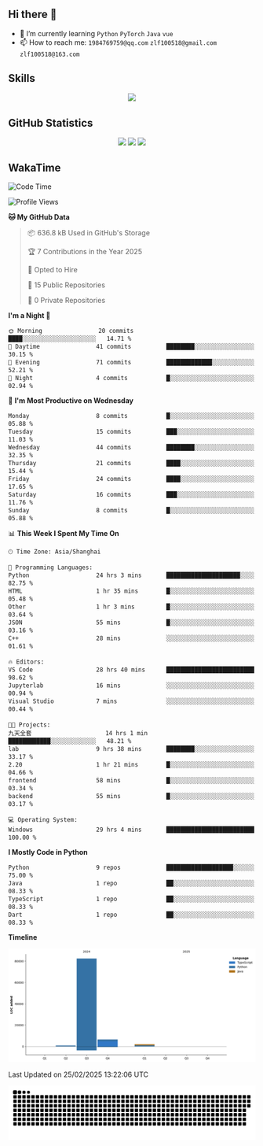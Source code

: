 ## Hi there 👋

- 🌱 I’m currently learning `Python` `PyTorch` `Java` `vue`
- 📫 How to reach me: `1984769759@qq.com` `zlf100518@gmail.com` `zlf100518@163.com`

## Skills
<div align="center"> <img src="https://skillicons.dev/icons?i=python,linux,git,github,html,css,js,ts" /> </div>

## GitHub Statistics

<div align="center">
  <img src="https://github-readme-stats.vercel.app/api?username=CloudSwordSage&show_icons=true&theme=tokyonight" />
  <img src="https://github-readme-stats.vercel.app/api/top-langs/?username=CloudSwordSage&show_icons=true&theme=tokyonight" />
  <img src="https://github-readme-activity-graph.vercel.app/graph?username=CloudSwordSage&theme=xcode" />
</div>

## WakaTime

<!--START_SECTION:waka-->
![Code Time](http://img.shields.io/badge/Code%20Time-443%20hrs%2010%20mins-blue)

![Profile Views](http://img.shields.io/badge/Profile%20Views-0-blue)

**🐱 My GitHub Data** 

> 📦 636.8 kB Used in GitHub's Storage 
 > 
> 🏆 7 Contributions in the Year 2025
 > 
> 💼 Opted to Hire
 > 
> 📜 15 Public Repositories 
 > 
> 🔑 0 Private Repositories 
 > 
**I'm a Night 🦉** 

```text
🌞 Morning                20 commits          ████░░░░░░░░░░░░░░░░░░░░░   14.71 % 
🌆 Daytime                41 commits          ████████░░░░░░░░░░░░░░░░░   30.15 % 
🌃 Evening                71 commits          █████████████░░░░░░░░░░░░   52.21 % 
🌙 Night                  4 commits           █░░░░░░░░░░░░░░░░░░░░░░░░   02.94 % 
```
📅 **I'm Most Productive on Wednesday** 

```text
Monday                   8 commits           █░░░░░░░░░░░░░░░░░░░░░░░░   05.88 % 
Tuesday                  15 commits          ███░░░░░░░░░░░░░░░░░░░░░░   11.03 % 
Wednesday                44 commits          ████████░░░░░░░░░░░░░░░░░   32.35 % 
Thursday                 21 commits          ████░░░░░░░░░░░░░░░░░░░░░   15.44 % 
Friday                   24 commits          ████░░░░░░░░░░░░░░░░░░░░░   17.65 % 
Saturday                 16 commits          ███░░░░░░░░░░░░░░░░░░░░░░   11.76 % 
Sunday                   8 commits           █░░░░░░░░░░░░░░░░░░░░░░░░   05.88 % 
```


📊 **This Week I Spent My Time On** 

```text
🕑︎ Time Zone: Asia/Shanghai

💬 Programming Languages: 
Python                   24 hrs 3 mins       █████████████████████░░░░   82.75 % 
HTML                     1 hr 35 mins        █░░░░░░░░░░░░░░░░░░░░░░░░   05.48 % 
Other                    1 hr 3 mins         █░░░░░░░░░░░░░░░░░░░░░░░░   03.64 % 
JSON                     55 mins             █░░░░░░░░░░░░░░░░░░░░░░░░   03.16 % 
C++                      28 mins             ░░░░░░░░░░░░░░░░░░░░░░░░░   01.61 % 

🔥 Editors: 
VS Code                  28 hrs 40 mins      █████████████████████████   98.62 % 
Jupyterlab               16 mins             ░░░░░░░░░░░░░░░░░░░░░░░░░   00.94 % 
Visual Studio            7 mins              ░░░░░░░░░░░░░░░░░░░░░░░░░   00.44 % 

🐱‍💻 Projects: 
九天全套                     14 hrs 1 min        ████████████░░░░░░░░░░░░░   48.21 % 
lab                      9 hrs 38 mins       ████████░░░░░░░░░░░░░░░░░   33.17 % 
2.20                     1 hr 21 mins        █░░░░░░░░░░░░░░░░░░░░░░░░   04.66 % 
frontend                 58 mins             █░░░░░░░░░░░░░░░░░░░░░░░░   03.34 % 
backend                  55 mins             █░░░░░░░░░░░░░░░░░░░░░░░░   03.17 % 

💻 Operating System: 
Windows                  29 hrs 4 mins       █████████████████████████   100.00 % 
```

**I Mostly Code in Python** 

```text
Python                   9 repos             ███████████████████░░░░░░   75.00 % 
Java                     1 repo              ██░░░░░░░░░░░░░░░░░░░░░░░   08.33 % 
TypeScript               1 repo              ██░░░░░░░░░░░░░░░░░░░░░░░   08.33 % 
Dart                     1 repo              ██░░░░░░░░░░░░░░░░░░░░░░░   08.33 % 
```



**Timeline**

![Lines of Code chart](https://raw.githubusercontent.com/CloudSwordSage/CloudSwordSage/main/assets/bar_graph.png)


 Last Updated on 25/02/2025 13:22:06 UTC
<!--END_SECTION:waka-->

<div align="center"><img src="./assets/github-snake-dark.svg" /></div>
